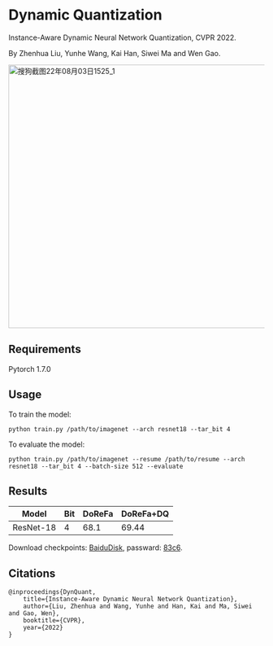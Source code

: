 # Dynamic Quantization

Instance-Aware Dynamic Neural Network Quantization, CVPR 2022.

By Zhenhua Liu, Yunhe Wang, Kai Han, Siwei Ma and Wen Gao.

<img width="518" alt="搜狗截图22年08月03日1525_1" src="https://user-images.githubusercontent.com/19202799/182549238-2cc1db63-e504-483f-8a2e-ff51d94974cb.png">


## Requirements
Pytorch 1.7.0

## Usage

To train the model:
```
python train.py /path/to/imagenet --arch resnet18 --tar_bit 4
```

To evaluate the model:
```
python train.py /path/to/imagenet --resume /path/to/resume --arch resnet18 --tar_bit 4 --batch-size 512 --evaluate
```

## Results

| Model | Bit | DoReFa | DoReFa+DQ |
|-- | --| --|--|
| ResNet-18| 4 | 68.1 | 69.44 |

Download checkpoints: [BaiduDisk](https://pan.baidu.com/s/1asLAU_FTx1Ol5usT8UBW4w), passward: [83c6]().

## Citations

	@inproceedings{DynQuant,
		title={Instance-Aware Dynamic Neural Network Quantization},
		author={Liu, Zhenhua and Wang, Yunhe and Han, Kai and Ma, Siwei and Gao, Wen},
		booktitle={CVPR},
		year={2022}
	}
